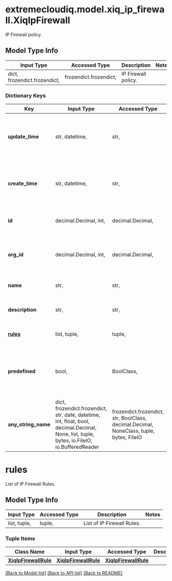 # extremecloudiq.model.xiq_ip_firewall.XiqIpFirewall

IP Firewall policy.

## Model Type Info
Input Type | Accessed Type | Description | Notes
------------ | ------------- | ------------- | -------------
dict, frozendict.frozendict,  | frozendict.frozendict,  | IP Firewall policy. | 

### Dictionary Keys
Key | Input Type | Accessed Type | Description | Notes
------------ | ------------- | ------------- | ------------- | -------------
**update_time** | str, datetime,  | str,  | The last update time | value must conform to RFC-3339 date-time
**create_time** | str, datetime,  | str,  | The create time | value must conform to RFC-3339 date-time
**id** | decimal.Decimal, int,  | decimal.Decimal,  | The unique identifier | value must be a 64 bit integer
**org_id** | decimal.Decimal, int,  | decimal.Decimal,  | The organization identifier, valid when enabling HIQ feature | [optional] value must be a 64 bit integer
**name** | str,  | str,  | The IP Firewall policy name | [optional] 
**description** | str,  | str,  | The IP Firewall policy description. | [optional] 
**[rules](#rules)** | list, tuple,  | tuple,  | List of IP Firewall Rules. | [optional] 
**predefined** | bool,  | BoolClass,  | Flag to describe whether the application is predefined or customized. | [optional] 
**any_string_name** | dict, frozendict.frozendict, str, date, datetime, int, float, bool, decimal.Decimal, None, list, tuple, bytes, io.FileIO, io.BufferedReader | frozendict.frozendict, str, BoolClass, decimal.Decimal, NoneClass, tuple, bytes, FileIO | any string name can be used but the value must be the correct type | [optional]

# rules

List of IP Firewall Rules.

## Model Type Info
Input Type | Accessed Type | Description | Notes
------------ | ------------- | ------------- | -------------
list, tuple,  | tuple,  | List of IP Firewall Rules. | 

### Tuple Items
Class Name | Input Type | Accessed Type | Description | Notes
------------- | ------------- | ------------- | ------------- | -------------
[**XiqIpFirewallRule**](XiqIpFirewallRule.md) | [**XiqIpFirewallRule**](XiqIpFirewallRule.md) | [**XiqIpFirewallRule**](XiqIpFirewallRule.md) |  | 

[[Back to Model list]](../../README.md#documentation-for-models) [[Back to API list]](../../README.md#documentation-for-api-endpoints) [[Back to README]](../../README.md)


